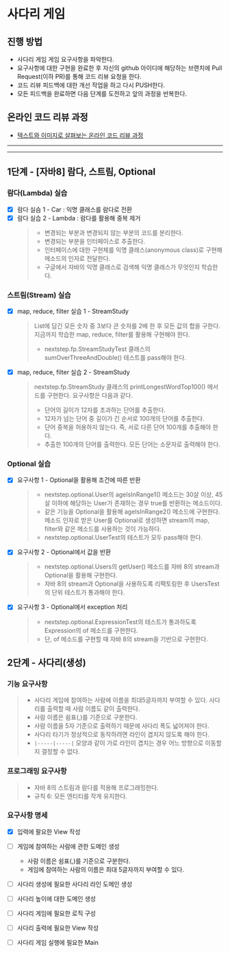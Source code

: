 # 사다리 게임
## 진행 방법
* 사다리 게임 게임 요구사항을 파악한다.
* 요구사항에 대한 구현을 완료한 후 자신의 github 아이디에 해당하는 브랜치에 Pull Request(이하 PR)를 통해 코드 리뷰 요청을 한다.
* 코드 리뷰 피드백에 대한 개선 작업을 하고 다시 PUSH한다.
* 모든 피드백을 완료하면 다음 단계를 도전하고 앞의 과정을 반복한다.

## 온라인 코드 리뷰 과정
* [텍스트와 이미지로 살펴보는 온라인 코드 리뷰 과정](https://github.com/nextstep-step/nextstep-docs/tree/master/codereview)


---
---
## 1단계 - [자바8] 람다, 스트림, Optional
### 람다(Lambda) 실습
- [x] 람다 실슴 1 - Car : 익명 클래스를 람다로 전환
- [x] 람다 실습 2 - Lambda : 람다를 활용해 중복 제거
  > - 변경되는 부분과 변경되지 않는 부분의 코드를 분리한다.
  > - 변경되는 부분을 인터페이스로 추출한다.
  > - 인터페이스에 대한 구현체를 익명 클래스(anonymous class)로 구현해 메소드의 인자로 전달한다.
  > - 구글에서 자바의 익명 클래스로 검색해 익명 클래스가 무엇인지 학습한다.

### 스트림(Stream) 실습
- [x] map, reduce, filter 실습 1 - StreamStudy
  > List에 담긴 모든 숫자 중 3보다 큰 숫자를 2배 한 후 모든 값의 합을 구한다. 지금까지 학습한 map, reduce, filter를 활용해 구현해야 한다. 
  > - nextstep.fp.StreamStudyTest 클래스의 sumOverThreeAndDouble() 테스트를 pass해야 한다.
- [x] map, reduce, filter 실습 2 - StreamStudy
  > nextstep.fp.StreamStudy 클래스의 printLongestWordTop100() 메서드를 구현한다. 요구사항은 다음과 같다.
  > - 단어의 길이가 12자를 초과하는 단어를 추출한다.
  > - 12자가 넘는 단어 중 길이가 긴 순서로 100개의 단어를 추출한다.
  > - 단어 중복을 허용하지 않는다. 즉, 서로 다른 단어 100개를 추출해야 한다.
  > - 추출한 100개의 단어를 출력한다. 모든 단어는 소문자로 출력해야 한다.

### Optional 실습
- [x] 요구사항 1 - Optional을 활용해 조건에 따른 반환
  > - nextstep.optional.User의 ageIsInRange1() 메소드는 30살 이상, 45살 이하에 해당하는 User가 존재하는 경우 true를 반환하는 메소드이다. 
  > - 같은 기능을 Optional을 활용해 ageIsInRange2() 메소드에 구현한다. 메소드 인자로 받은 User를 Optional로 생성하면 stream의 map, filter와 같은 메소드를 사용하는 것이 가능하다. 
  > - nextstep.optional.UserTest의 테스트가 모두 pass해야 한다.
- [x] 요구사항 2 - Optional에서 값을 반환
  > - nextstep.optional.Users의 getUser() 메소드를 자바 8의 stream과 Optional을 활용해 구현한다. 
  > - 자바 8의 stream과 Optional을 사용하도록 리팩토링한 후 UsersTest의 단위 테스트가 통과해야 한다.
- [x] 요구사항 3 - Optional에서 exception 처리
  > - nextstep.optional.ExpressionTest의 테스트가 통과하도록 Expression의 of 메소드를 구현한다.
  > - 단, of 메소드를 구현할 때 자바 8의 stream을 기반으로 구현한다.
 
 
## 2단계 - 사다리(생성)
### 기능 요구사항
> - 사다리 게임에 참여하는 사람에 이름을 최대5글자까지 부여할 수 있다. 사다리를 출력할 때 사람 이름도 같이 출력한다.
> - 사람 이름은 쉼표(,)를 기준으로 구분한다.
> - 사람 이름을 5자 기준으로 출력하기 때문에 사다리 폭도 넓어져야 한다.
> - 사다리 타기가 정상적으로 동작하려면 라인이 겹치지 않도록 해야 한다.
> - `|-----|-----|` 모양과 같이 가로 라인이 겹치는 경우 어느 방향으로 이동할지 결정할 수 없다.

### 프로그래밍 요구사항
>- 자바 8의 스트림과 람다를 적용해 프로그래밍한다.
>- 규칙 6: 모든 엔티티를 작게 유지한다.

### 요구사항 명세
- [x] 입력에 팔요한 View 작성 
- [ ] 게임에 참여하는 사람에 관한 도메인 생성
  - 사람 이름은 쉼표(,)를 기준으로 구분한다.
  - 게임에 참여하는 사람의 이름은 최대 5글자까지 부여할 수 있다.
- [ ] 사다리 생성에 필요한 사다리 라인 도메인 생성
- [ ] 사다리 높이에 대한 도메인 생성
- [ ] 사다리 게임에 필요한 로직 구성
- [ ] 사다리 출력에 필요한 View 작성
- [ ] 사다리 게임 실행에 필요한 Main 

